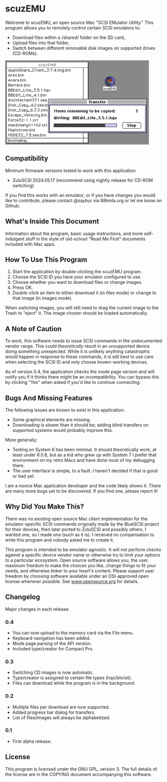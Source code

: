 scuzEMU
=======

Welcome to scuzEMU, an open source Mac "SCSI EMulator Utility." This program
allows you to remotely control certain SCSI emulators to:

* Download files within a /shared/ folder on the SD card,
* Upload files into that folder,
* Switch between different removable disk images on supported drives (CD-ROMs).

![example download in progress](https://github.com/saybur/scuzEMU/blob/main/extra/example_download.png?raw=true)

Compatibility
-------------

Minimum firmware versions tested to work with this application:

* ZuluSCSI 2024.05.17 (recommend using nightly release for CD-ROM switching)

If you find this works with an emulator, or if you have changes you would like
to contribute, please contact @saybur via 68kmla.org or let me know on Github.

What's Inside This Document
---------------------------

Information about the program, basic usage instructions, and more
self-indulgent stuff in the style of old-school "Read Me First" documents
included with Mac apps.

How To Use This Program
-----------------------

1. Start the application by double-clicking the scuzEMU program.
2. Choose the SCSI ID you have your emulator configured to use.
3. Choose whether you want to download files or change images.
4. Press OK.
5. Double-click an item to either download it (in files mode) or change to that
   image (in images mode).

When switching images, you will still need to drag the current image to the
Trash to "eject" it. The image chosen should be loaded automatically.

A Note of Caution
-----------------

To work, this software needs to issue SCSI commands in the undocumented vendor
range. This could _theoretically_ result in an unsupported device doing
something unexpected. While it is unlikely anything catastrophic would happen
in response to these commands, it is still best to use care when selecting the
SCSI ID and only choose known-working devices.

As of version 0.4, the application checks the mode page version and will notify
you if it thinks there might be an incompatibility. You can bypass this by
clicking "Yes" when asked if you'd like to continue connecting.

Bugs And Missing Features
-------------------------

The following issues are known to exist in this application:

* Some graphical elements are missing.
* Downloading is slower than it should be; adding blind transfers on supported
  systems would probably improve this.

More generally:

* Testing on System 6 has been minimal. It should theoretically work, at least
  under 6.0.8, but as a kid who grew up with System 7 I prefer that environment
  on my retro Macs and have done most of my debugging there.
* The user interface is simple, to a fault. I haven't decided if that is good
  or bad yet.

I am a novice Mac application developer and the code likely shows it. There are
many more bugs yet to be discovered. If you find one, please report it!

Why Did You Make This?
----------------------

There was no existing open source Mac client implementation for the
emulator-specific SCSI commands originally made by the BlueSCSI project for
their devices, then later ported to ZuluSCSI and possibly others. I wanted one,
so I made one (such as it is). I received no compensation to write this program
and nobody asked me to create it.

This program is intended to be emulator agnostic. It will not perform checks
against a specific device vendor name or otherwise try to limit your options to
a particular ecosystem. Open source software allows you, the user, maximum
freedom to make the choices you like, change things to fit your needs, and
otherwise tinker to your heart's content. Please support user freedom by
choosing software available under an OSI-approved open license whenever
possible. See www.opensource.org for details.

Changelog
---------

Major changes in each release:

### 0.4

- You can now upload to the memory card via the File menu.
- Keyboard navigation has been added.
- Mode page parsing of the API version.
- Included type/creator for Compact Pro.

### 0.3

- Switching CD images is now automatic.
- Type/creator is assigned to certain file types (hqx/bin/sit).
- Files can download while the program is in the background.

### 0.2

- Multiple files per download are now supported.
- Added progress bar dialog for transfers.
- List of files/images will always be alphabetized.

### 0.1

- First alpha release.

License
-------

This program is licensed under the GNU GPL, version 3. The full details of the
license are in the COPYING document accompanying this software.
